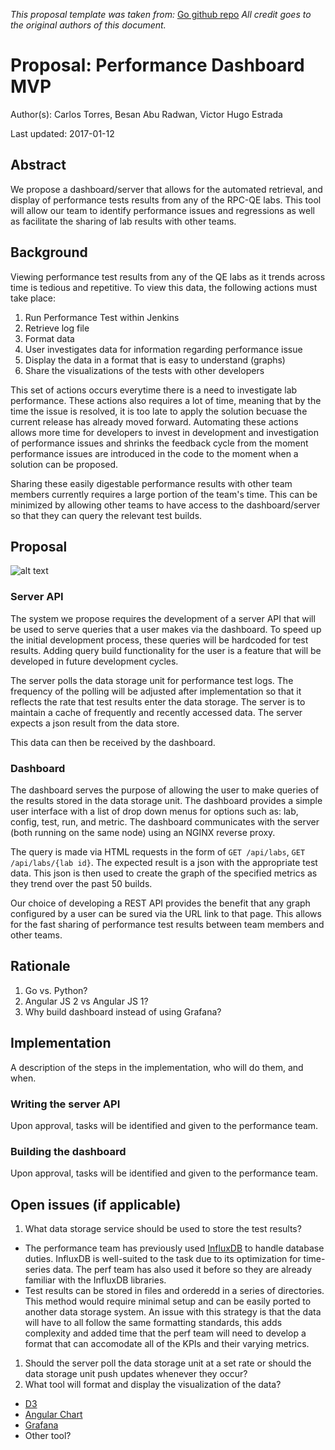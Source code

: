 *This proposal template was taken from:*
[Go github repo](https://github.com/golang/proposal/blob/master/design/TEMPLATE.md)
*All credit goes to the original authors of this document.*

# Proposal: Performance Dashboard MVP

Author(s): Carlos Torres, Besan Abu Radwan, Victor Hugo Estrada

Last updated: 2017-01-12

## Abstract

We propose a dashboard/server that allows for the automated retrieval, and
display of performance tests results from any of the RPC-QE labs. This tool
will allow our team to identify performance issues and regressions as well as
facilitate the sharing of lab results with other teams.

## Background

Viewing performance test results from any of the QE labs as it trends across
time is tedious and repetitive. To view this data, the following actions must
take place:

1. Run Performance Test within Jenkins
1. Retrieve log file
1. Format data
1. User investigates data for information regarding performance issue
1. Display the data in a format that is easy to understand (graphs)
1. Share the visualizations of the tests with other developers

This set of actions occurs everytime there is a need to investigate lab
performance. These actions also requires a lot of time, meaning that by the
time the issue is resolved, it is too late to apply the solution becuase the
current release has already moved forward. Automating these actions allows more
time for developers to invest in development and investigation of performance
issues and shrinks the feedback cycle from the moment performance issues are
introduced in the code to the moment when a solution can be proposed.

Sharing these easily digestable performance results with other team members
currently requires a large portion of the team's time.  This can be minimized
by allowing other teams to have access to the dashboard/server so that they
can query the relevant test builds.

## Proposal

![alt text](../images/perf-dash-proposal-diagram.png "Perf-Dash Diagram")

### Server API

The system we propose requires the development of a server API that will be
used to serve queries that a user makes via the dashboard. To speed up the
initial development process, these queries will be hardcoded for test results.
Adding query build functionality for the user is a feature that will be
developed in future development cycles.

The server polls the data storage unit for performance test logs. The frequency
of the polling will be adjusted after implementation so that it reflects the
rate that test results enter the data storage. The server is to maintain a
cache of frequently and recently accessed data. The server expects a json
result from the data store.

This data can then be received by the dashboard.

### Dashboard

The dashboard serves the purpose of allowing the user to make queries of the
results stored in the data storage unit. The dashboard provides a simple user
interface with a list of drop down menus for options such as: lab, config,
test, run, and metric. The dashboard communicates with the server (both
running on the same node) using an NGINX reverse proxy.

The query is made via HTML requests in the form of `GET /api/labs`,
`GET /api/labs/{lab id}`. The expected result is a json with the appropriate
test data. This json is then used to create the graph of the specified metrics
as they trend over the past 50 builds.

Our choice of developing a REST API provides the benefit that any graph
configured by a user can be sured via the URL link to that page.  This allows
for the fast sharing of performance test results between team members and
other teams.

## Rationale

1. Go vs. Python?
1. Angular JS 2 vs Angular JS 1?
1. Why build dashboard instead of using Grafana?

## Implementation

A description of the steps in the implementation, who will do them, and when.

### Writing the server API

Upon approval, tasks will be identified and given to the performance team.

### Building the dashboard

Upon approval, tasks will be identified and given to the performance team.

## Open issues (if applicable)

1. What data storage service should be used to store the test results?
  * The performance team has previously used [InfluxDB][1] to handle database
    duties. InfluxDB is well-suited to the task due to its optimization for
    time-series data. The perf team has also used it before so they are
    already familiar with the InfluxDB libraries.
  * Test results can be stored in files and orderedd in a series of
    directories. This method would require minimal setup and can be easily
    ported to another data storage system. An issue with this strategy is that
    the data will have to all follow the same formatting standards, this adds
    complexity and added time that the perf team will need to develop a format
    that can accomodate all of the KPIs and their varying metrics.
1. Should the server poll the data storage unit at a set rate or should the
   data storage unit push updates whenever they occur?
1. What tool will format and display the visualization of the data?
  * [D3][2]
  * [Angular Chart][3]
  * [Grafana][4]
  * Other tool?

[1]: https://www.influxdata.com/
[2]: https://d3js.org/
[3]: http://jtblin.github.io/angular-chart.js/
[4]: https://grafana.net/tour
